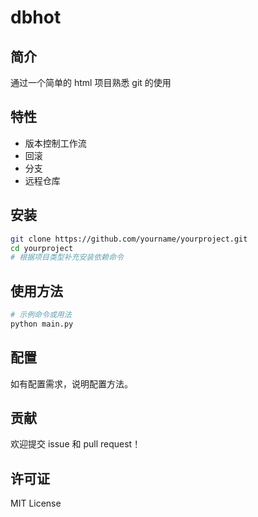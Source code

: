 # dbhot

## 简介

通过一个简单的 html 项目熟悉 git 的使用

## 特性

- 版本控制工作流
- 回滚
- 分支
- 远程仓库

## 安装

```bash
git clone https://github.com/yourname/yourproject.git
cd yourproject
# 根据项目类型补充安装依赖命令
```

## 使用方法

```bash
# 示例命令或用法
python main.py
```

## 配置

如有配置需求，说明配置方法。

## 贡献

欢迎提交 issue 和 pull request！

## 许可证

MIT License
